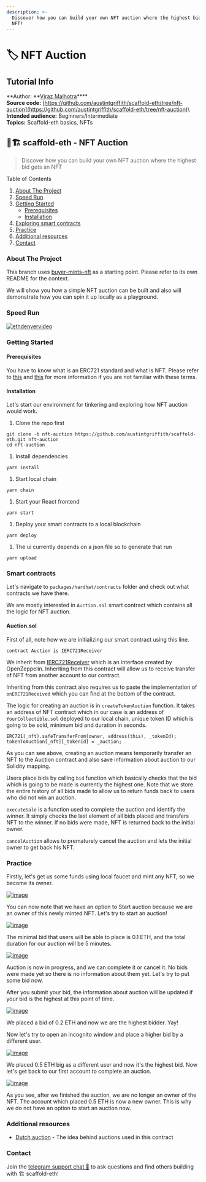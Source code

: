 ```yaml
---
description: >-
  Discover how you can build your own NFT auction where the highest bid gets an
  NFT!
---
```


# 🏷 NFT Auction

## Tutorial Info

**Author: **[Viraz Malhotra](https://github.com/viraj124)****\
**Source code:** [https://github.com/austintgriffith/scaffold-eth/tree/nft-auction](https://github.com/austintgriffith/scaffold-eth/tree/nft-auction)\
**Intended audience:** Beginners/Intermediate\
**Topics:** Scaffold-eth basics, NFTs

## 🏦🏗 scaffold-eth - NFT Auction

> Discover how you can build your own NFT auction where the highest bid gets an NFT

Table of Contents

1. [About The Project](https://github.com/austintgriffith/scaffold-eth/tree/nft-auction#about-the-project)
2. [Speed Run](https://github.com/austintgriffith/scaffold-eth/tree/nft-auction#speed-run)
3. [Getting Started](https://github.com/austintgriffith/scaffold-eth/tree/nft-auction#getting-started)
   * [Prerequisites](https://github.com/austintgriffith/scaffold-eth/tree/nft-auction#prerequisites)
   * [Installation](https://github.com/austintgriffith/scaffold-eth/tree/nft-auction#installation)
4. [Exploring smart contracts](https://github.com/austintgriffith/scaffold-eth/tree/nft-auction#smart-contracts)
5. [Practice](https://github.com/austintgriffith/scaffold-eth/tree/nft-auction#practice)
6. [Additional resources](https://github.com/austintgriffith/scaffold-eth/tree/nft-auction#additional-resources)
7. [Contact](https://github.com/austintgriffith/scaffold-eth/tree/nft-auction#contact)

### About The Project

This branch uses [buyer-mints-nft](https://github.com/austintgriffith/scaffold-eth/tree/buyer-mints-nft) as a starting point. Please refer to its own README for the context.

We will show you how a simple NFT auction can be built and also will demonstrate how you can spin it up locally as a playground.

### Speed Run

[![ethdenvervideo](https://camo.githubusercontent.com/aeeb3ea931c2cd1a5cbb1c0f983a9ada2408539b0e3f7cae2eb0c1dd046d5cab/68747470733a2f2f696d672e796f75747562652e636f6d2f76692f777331625a3556546f6c772f687164656661756c742e6a7067)](https://youtu.be/ws1bZ5VTolw)

### Getting Started

#### Prerequisites

You have to know what is an ERC721 standard and what is NFT. Please refer to [this](http://erc721.org) and [this](https://docs.openzeppelin.com/contracts/4.x/erc721) for more information if you are not familiar with these terms.

#### Installation

Let's start our environment for tinkering and exploring how NFT auction would work.

1. Clone the repo first

```
git clone -b nft-auction https://github.com/austintgriffith/scaffold-eth.git nft-auction
cd nft-auction
```

1. Install dependencies

```
yarn install
```

1. Start local chain

```
yarn chain
```

1. Start your React frontend

```
yarn start
```

1. Deploy your smart contracts to a local blockchain

```
yarn deploy
```

1. The ui currently depends on a json file so to generate that run

```
yarn upload
```

### Smart contracts

Let's navigate to `packages/hardhat/contracts` folder and check out what contracts we have there.

We are mostly interested in `Auction.sol` smart contract which contains all the logic for NFT auction.

#### Auction.sol

First of all, note how we are initializing our smart contract using this line.

```
contract Auction is IERC721Receiver
```

We inherit from [IERC721Receiver](https://docs.openzeppelin.com/contracts/4.x/api/token/erc721#IERC721Receiver) which is an interface created by OpenZeppelin. Inheriting from this contract will allow us to receive transfer of NFT from another account to our contract.

Inheriting from this contract also requires us to paste the implementation of `onERC721Received` which you can find at the bottom of the contract.

The logic for creating an auction is in `createTokenAuction` function. It takes an address of NFT contract which in our case is an address of `YourCollectible.sol` deployed to our local chain, unique token ID which is going to be sold, minimum bid and duration in seconds.

```
ERC721(_nft).safeTransferFrom(owner, address(this), _tokenId);
tokenToAuction[_nft][_tokenId] = _auction;
```

As you can see above, creating an auction means temporarily transfer an NFT to the Auction contract and also save information about auction to our Solidity mapping.

Users place bids by calling `bid` function which basically checks that the bid which is going to be made is currently the highest one. Note that we store the entire history of all bids made to allow us to return funds back to users who did not win an auction.

`executeSale` is a function used to complete the auction and identify the winner. It simply checks the last element of all bids placed and transfers NFT to the winner. If no bids were made, NFT is returned back to the initial owner.

`cancelAuction` allows to prematurely cancel the auction and lets the initial owner to get back his NFT.

### Practice

Firstly, let's get us some funds using local faucet and mint any NFT, so we become its owner.

[![image](https://github.com/austintgriffith/scaffold-eth/raw/nft-auction/resources/mint.png)](https://github.com/austintgriffith/scaffold-eth/blob/nft-auction/resources/mint.png)

You can now note that we have an option to Start auction because we are an owner of this newly minted NFT. Let's try to start an auction!

[![image](https://github.com/austintgriffith/scaffold-eth/raw/nft-auction/resources/start_auction.png)](https://github.com/austintgriffith/scaffold-eth/blob/nft-auction/resources/start_auction.png)

The minimal bid that users will be able to place is 0.1 ETH, and the total duration for our auction will be 5 minutes.

[![image](https://github.com/austintgriffith/scaffold-eth/raw/nft-auction/resources/started_auction.png)](https://github.com/austintgriffith/scaffold-eth/blob/nft-auction/resources/started_auction.png)

Auction is now in progress, and we can complete it or cancel it. No bids were made yet so there is no information about them yet. Let's try to put some bid now.

After you submit your bid, the information about auction will be updated if your bid is the highest at this point of time.

[![image](https://github.com/austintgriffith/scaffold-eth/raw/nft-auction/resources/first_bid.png)](https://github.com/austintgriffith/scaffold-eth/blob/nft-auction/resources/first_bid.png)

We placed a bid of 0.2 ETH and now we are the highest bidder. Yay!

Now let's try to open an incognito window and place a higher bid by a different user.

[![image](https://github.com/austintgriffith/scaffold-eth/raw/nft-auction/resources/highest_bid.png)](https://github.com/austintgriffith/scaffold-eth/blob/nft-auction/resources/highest_bid.png)

We placed 0.5 ETH big as a different user and now it's the highest bid. Now let's get back to our first account to complete an auction.

[![image](https://github.com/austintgriffith/scaffold-eth/raw/nft-auction/resources/finished_auction.png)](https://github.com/austintgriffith/scaffold-eth/blob/nft-auction/resources/finished_auction.png)

As you see, after we finished the auction, we are no longer an owner of the NFT. The account which placed 0.5 ETH is now a new owner. This is why we do not have an option to start an auction now.

### Additional resources

* [Dutch auction](https://en.wikipedia.org/wiki/Dutch_auction) - The idea behind auctions used in this contract

### Contact

Join the [telegram support chat 💬](https://t.me/joinchat/KByvmRe5wkR-8F_zz6AjpA) to ask questions and find others building with 🏗 scaffold-eth!
